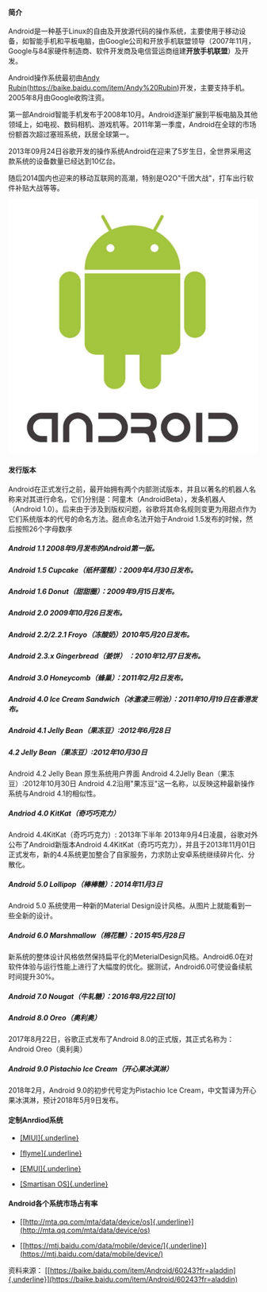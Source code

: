 #### 简介

Android是一种基于Linux的自由及开放源代码的操作系统，主要使用于移动设备，如智能手机和平板电脑，由Google公司和开放手机联盟领导（2007年11月，Google与84家硬件制造商、软件开发商及电信营运商组建**开放手机联盟**）及开发。

Android操作系统最初由<u>Andy</u>
<u>Rubin</u>(https://baike.baidu.com/item/Andy%20Rubin)开发，主要支持手机。2005年8月由Google收购注资。

第一部Android智能手机发布于2008年10月。Android逐渐扩展到平板电脑及其他领域上，如电视、数码相机、游戏机等。2011年第一季度，Android在全球的市场份额首次超过塞班系统，跃居全球第一。

2013年09月24日谷歌开发的操作系统Android在迎来了5岁生日，全世界采用这款系统的设备数量已经达到10亿台。

随后2014国内也迎来的移动互联网的高潮，特别是O2O"千团大战"，打车出行软件补贴大战等等。

![image](1.漫谈Andriod系统.files/image001.png)

#### 发行版本

Android在正式发行之前，最开始拥有两个内部测试版本，并且以著名的机器人名称来对其进行命名，它们分别是：阿童木（AndroidBeta），发条机器人（Android
1.0）。后来由于涉及到版权问题，谷歌将其命名规则变更为用甜点作为它们系统版本的代号的命名方法。甜点命名法开始于Android
1.5发布的时候，然后按照26个字母数序

##### Android 1.1 2008年9月发布的Android第一版。

##### Android 1.5 Cupcake（纸杯蛋糕）：2009年4月30日发布。

##### Android 1.6 Donut（甜甜圈）：2009年9月15日发布。

##### Android 2.0 2009年10月26日发布。

##### Android 2.2/2.2.1 Froyo（冻酸奶）2010年5月20日发布。

##### Android 2.3.x Gingerbread（姜饼） ：2010年12月7日发布。

##### Android 3.0 Honeycomb（蜂巢）：2011年2月2日发布。

##### Android 4.0 Ice Cream Sandwich（冰激凌三明治）：2011年10月19日在香港发布。

##### Android 4.1 Jelly Bean（果冻豆）:2012年6月28日

##### 4.2 Jelly Bean（果冻豆）:2012年10月30日

Android 4.2 Jelly Bean 原生系统用户界面 Android 4.2Jelly
Bean（果冻豆）:2012年10月30日 Android
4.2沿用"果冻豆"这一名称，以反映这种最新操作系统与Android 4.1的相似性。

##### Andriod 4.0 KitKat（奇巧巧克力）

Android 4.4KitKat（奇巧巧克力）: 2013年下半年
2013年9月4日凌晨，谷歌对外公布了Android新版本Android
4.4KitKat（奇巧巧克力），并且于2013年11月01日正式发布，新的4.4系统更加整合了自家服务，力求防止安卓系统继续碎片化、分散化。

##### Android 5.0 Lollipop（棒棒糖）：2014年11月3日

Android 5.0 系统使用一种新的Material
Design设计风格。从图片上就能看到一些全新的设计。

##### Android 6.0 Marshmallow（棉花糖）：2015年5月28日

新系统的整体设计风格依然保持扁平化的MeterialDesign风格。Android6.0在对软件体验与运行性能上进行了大幅度的优化。据测试，Android6.0可使设备续航时间提升30%。

##### Android 7.0 Nougat（牛轧糖）：2016年8月22日\[10\]

##### Android 8.0 Oreo（奥利奥）

2017年8月22日，谷歌正式发布了Android 8.0的正式版，其正式名称为：Android
Oreo（奥利奥）

##### Android 9.0 Pistachio Ice Cream（开心果冰淇淋）

2018年2月，Android 9.0的初步代号定为Pistachio Ice
Cream，中文暂译为开心果冰淇淋，预计2018年5月9日发布。

#### 定制Anrdiod系统

-   [[MIUI]{.underline}](http://www.miui.com)

-   [[flyme]{.underline}](https://www.flyme.cn)

-   [[EMUI]{.underline}](https://www.emui.com/cn/EMUI8.0)

-   [[Smartisan OS]{.underline}](https://www.smartisan.com/os/#/4-x)

#### Android各个系统市场占有率

-   [[http://mta.qq.com/mta/data/device/os]{.underline}](http://mta.qq.com/mta/data/device/os)

-   [[https://mtj.baidu.com/data/mobile/device/]{.underline}](https://mtj.baidu.com/data/mobile/device/)

资料来源： [[https://baike.baidu.com/item/Android/60243?fr=aladdin]{.underline}](https://baike.baidu.com/item/Android/60243?fr=aladdin)
